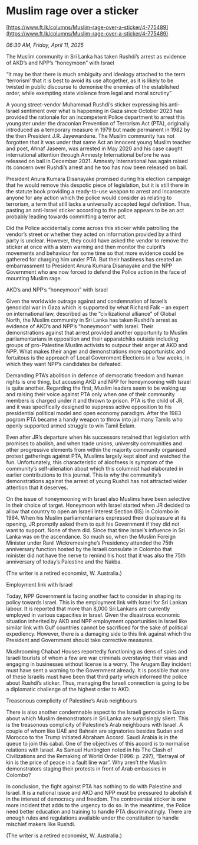 # Muslim rage over a sticker

[https://www.ft.lk/columns/Muslim-rage-over-a-sticker/4-775489](https://www.ft.lk/columns/Muslim-rage-over-a-sticker/4-775489)

*06:30 AM, Friday, April 11, 2025*

The Muslim community in Sri Lanka has taken Rushdi’s arrest as evidence of AKD’s and NPP’s “honeymoon” with Israel

“It may be that there is much ambiguity and ideology attached to the term ‘terrorism’ that it is best to avoid its use altogether, as it is likely to be twisted in public discourse to demonise the enemies of the established order, while exempting state violence from legal and moral scrutiny”

A young street-vendor Muhammad Rushdi’s sticker expressing his anti-Israel sentiment over what is happening in Gaza since October 2023 has provided the rationale for an incompetent Police department to arrest this youngster under the draconian Prevention of Terrorism Act (PTA), originally introduced as a temporary measure in 1979 but made permanent in 1982 by the then President J.R. Jayewardene. The Muslim community has not forgotten that it was under that same Act an innocent young Muslim teacher and poet, Ahnaf Jaseem, was arrested in May 2020 and his case caught international attention through Amnesty International before he was released on bail in December 2021. Amnesty International has again raised its concern over Rushdi’s arrest and he too has now been released on bail.

President Anura Kumara Disanayake promised during his election campaign that he would remove this despotic piece of legislation, but it is still there in the statute book providing a ready-to-use weapon to arrest and incarcerate anyone for any action which the police would consider as relating to terrorism, a term that still lacks a universally accepted legal definition. Thus, pasting an anti-Israel sticker according to the police appears to be an act probably leading towards committing a terror act.

Did the Police accidentally come across this sticker while patrolling the vendor’s street or whether they acted on information provided by a third party is unclear. However, they could have asked the vendor to remove the sticker at once with a stern warning and then monitor the culprit’s movements and behaviour for some time so that more evidence could be gathered for charging him under PTA. But their hastiness has created an embarrassment to President Anura Kumara Disanayake and the NPP Government who are now forced to defend the Police action in the face of mounting Muslim rage.

AKD’s and NPP’s “honeymoon” with Israel

Given the worldwide outrage against and condemnation of Israel’s genocidal war in Gaza which is supported by what Richard Falk – an expert on international law, described as the “civilizational alliance” of Global North, the Muslim community in Sri Lanka has taken Rushdi’s arrest as evidence of AKD’s and NPP’s “honeymoon” with Israel. Their demonstrations against that arrest provided another opportunity to Muslim parliamentarians in opposition and their apparatchiks outside including groups of pro-Palestine Muslim activists to outpour their anger at AKD and NPP. What makes their anger and demonstrations more opportunistic and fortuitous is the approach of Local Government Elections in a few weeks, in which they want NPP’s candidates be defeated.

Demanding PTA’s abolition in defence of democratic freedom and human rights is one thing, but accusing AKD and NPP for honeymooning with Israel is quite another. Regarding the first, Muslim leaders seem to be waking up and raising their voice against PTA only when one of their community members is charged under it and thrown to prison. PTA is the child of JR, and it was specifically designed to suppress active opposition to his presidential political model and open economy paradigm. After the 1983 pogrom PTA became a handy weapon to throw into jail many Tamils who openly supported armed struggle to win Tamil Eelam.

Even after JR’s departure when his successors retained that legislation with promises to abolish, and when trade unions, university communities and other progressive elements from within the majority community organised protest gatherings against PTA, Muslims largely kept aloof and watched the fun. Unfortunately, this characteristic of aloofness is symptom of the community’s self-alienation about which this columnist had elaborated in earlier contributions to this journal. This is why the community’s demonstrations against the arrest of young Rushdi has not attracted wider attention that it deserves.

On the issue of honeymooning with Israel also Muslims have been selective in their choice of target. Honeymoon with Israel started when JR decided to allow that country to open an Israeli Interest Section (IIS) in Colombo in 1984. When his Muslim parliamentarians expressed their displeasure at its opening, JR promptly asked them to quit his Government if they did not want to support. None of them did. Since that time Israel’s influence in Sri Lanka was on the ascendance. So much so, when the Muslim Foreign Minister under Ranil Wickremesinghe’s Presidency attended the 75th anniversary function hosted by the Israeli consulate in Colombo that minister did not have the nerve to remind his host that it was also the 75th anniversary of today’s Palestine and the Nakba.

(The writer is a retired economist, W. Australia.)

Employment link with Israel

Today, NPP Government is facing another fact to consider in shaping its policy towards Israel. This is the employment link with Israel for Sri Lankan labour. It is reported that more than 8,000 Sri Lankans are currently employed in various capacities in Israel. Given the disastrous economic situation inherited by AKD and NPP employment opportunities in Israel like similar link with Gulf countries cannot be sacrificed for the sake of political expediency. However, there is a damaging side to this link against which the President and Government should take corrective measures.

Mushrooming Chabad Houses reportedly functioning as dens of spies and Israeli tourists of whom a few are war criminals overstaying their visas and engaging in businesses without license is a worry. The Arugam Bay incident must have sent a warning to the Government already. It is possible that one of these Israelis must have been that third party which informed the police about Rushdi’s sticker. Thus, managing the Israeli connection is going to be a diplomatic challenge of the highest order to AKD.

Treasonous complicity of Palestine’s Arab neighbours

There is also another condemnable aspect to the Israeli genocide in Gaza about which Muslim demonstrators in Sri Lanka are surprisingly silent. This is the treasonous complicity of Palestine’s Arab neighbours with Israel. A couple of whom like UAE and Bahrain are signatories besides Sudan and Morocco to the Trump initiated Abraham Accord. Saudi Arabia is in the queue to join this cabal. One of the objectives of this accord is to normalise relations with Israel. As Samuel Huntington noted in his The Clash of Civilizations and the Remaking of World Order (1996: p. 297), “Betrayal of kin is the price of peace in a fault line war”. Why aren’t the Muslim demonstrators staging their protests in front of Arab embassies in Colombo?

In conclusion, the fight against PTA has nothing to do with Palestine and Israel. It is a national issue and AKD and NPP must be pressured to abolish it in the interest of democracy and freedom. The controversial sticker is one more incident that adds to the urgency to do so. In the meantime, the Police need better education and training to handle PTA discriminatingly. There are enough rules and regulations available under the constitution to handle mischief makers like Rushdi.

(The writer is a retired economist, W. Australia.)

